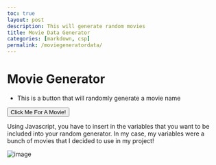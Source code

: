 ```yaml
---
toc: true
layout: post
description: This will generate random movies 
title: Movie Data Generator
categories: [markdown, csp]
permalink: /moviegeneratordata/
---
```

# Movie Generator
- This is a button that will randomly generate a movie name 

<button id="1">Click Me For A Movie!</button>
<p id="random"></p>

<script> 
var players = ["End Game" , "The Conjurinng", "The Avengers", "Thor", "Superman", "Iron Man", "Ant Man", "Insidious", "Green Lantern"]

var button = document.getElementById("1")
        var random2 = document.getElementById("random")
        button.onclick=function() {
            let random = players[Math.floor(Math.random()*players.length)];
            random2.innerHTML = random
        }
</script>

Using Javascript, you have to insert in the variables that you want to be included into your random generator. 
In my case, my variables were a bunch of movies that I decided to use in my project!


![image](https://user-images.githubusercontent.com/111910633/193318415-1a770cec-cd19-4261-a297-9e49c54f81b3.png)

